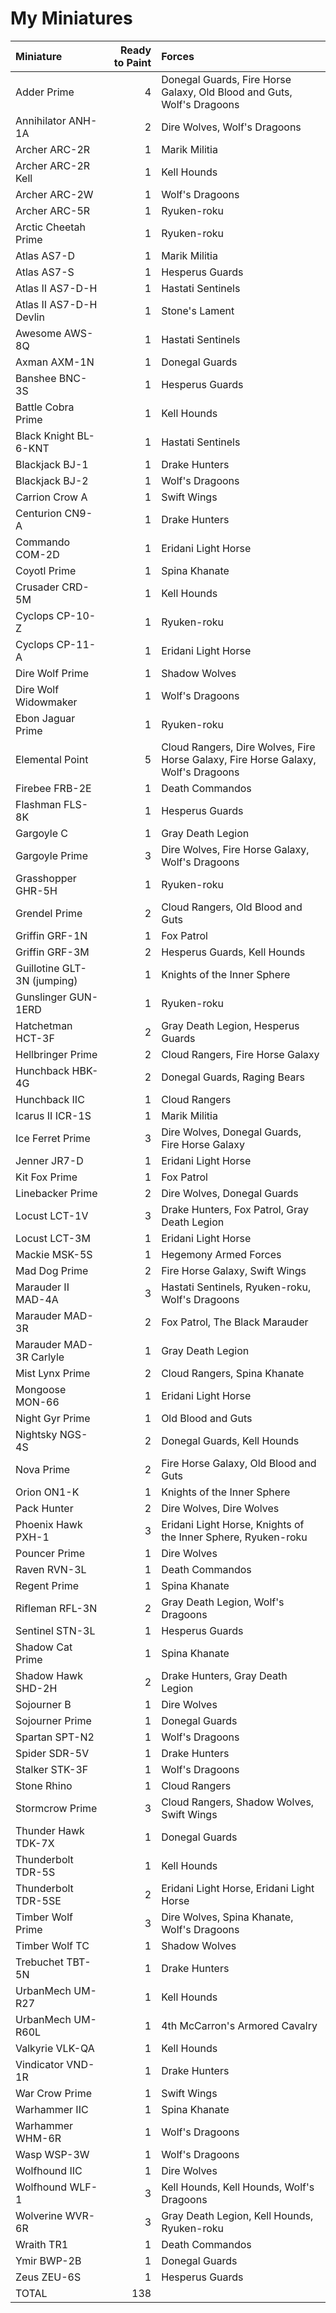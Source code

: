 # My Miniatures

| Miniature | Ready to Paint | Forces |
| :--- | ---: | :--- |
| Adder Prime | 4 | Donegal Guards, Fire Horse Galaxy, Old Blood and Guts, Wolf's Dragoons |
| Annihilator ANH-1A | 2 | Dire Wolves, Wolf's Dragoons |
| Archer ARC-2R | 1 | Marik Militia |
| Archer ARC-2R Kell | 1 | Kell Hounds |
| Archer ARC-2W | 1 | Wolf's Dragoons |
| Archer ARC-5R | 1 | Ryuken-roku |
| Arctic Cheetah Prime | 1 | Ryuken-roku |
| Atlas AS7-D | 1 | Marik Militia |
| Atlas AS7-S | 1 | Hesperus Guards |
| Atlas II AS7-D-H | 1 | Hastati Sentinels |
| Atlas II AS7-D-H Devlin | 1 | Stone's Lament |
| Awesome AWS-8Q | 1 | Hastati Sentinels |
| Axman AXM-1N | 1 | Donegal Guards |
| Banshee BNC-3S | 1 | Hesperus Guards |
| Battle Cobra Prime | 1 | Kell Hounds |
| Black Knight BL-6-KNT | 1 | Hastati Sentinels |
| Blackjack BJ-1 | 1 | Drake Hunters |
| Blackjack BJ-2 | 1 | Wolf's Dragoons |
| Carrion Crow A | 1 | Swift Wings |
| Centurion CN9-A | 1 | Drake Hunters |
| Commando COM-2D | 1 | Eridani Light Horse |
| Coyotl Prime | 1 | Spina Khanate |
| Crusader CRD-5M | 1 | Kell Hounds |
| Cyclops CP-10-Z | 1 | Ryuken-roku |
| Cyclops CP-11-A | 1 | Eridani Light Horse |
| Dire Wolf Prime | 1 | Shadow Wolves |
| Dire Wolf Widowmaker | 1 | Wolf's Dragoons |
| Ebon Jaguar Prime | 1 | Ryuken-roku |
| Elemental Point | 5 | Cloud Rangers, Dire Wolves, Fire Horse Galaxy, Fire Horse Galaxy, Wolf's Dragoons |
| Firebee FRB-2E | 1 | Death Commandos |
| Flashman FLS-8K | 1 | Hesperus Guards |
| Gargoyle C | 1 | Gray Death Legion |
| Gargoyle Prime | 3 | Dire Wolves, Fire Horse Galaxy, Wolf's Dragoons |
| Grasshopper GHR-5H | 1 | Ryuken-roku |
| Grendel Prime | 2 | Cloud Rangers, Old Blood and Guts |
| Griffin GRF-1N | 1 | Fox Patrol |
| Griffin GRF-3M | 2 | Hesperus Guards, Kell Hounds |
| Guillotine GLT-3N (jumping) | 1 | Knights of the Inner Sphere |
| Gunslinger GUN-1ERD | 1 | Ryuken-roku |
| Hatchetman HCT-3F | 2 | Gray Death Legion, Hesperus Guards |
| Hellbringer Prime | 2 | Cloud Rangers, Fire Horse Galaxy |
| Hunchback HBK-4G | 2 | Donegal Guards, Raging Bears |
| Hunchback IIC | 1 | Cloud Rangers |
| Icarus II ICR-1S | 1 | Marik Militia |
| Ice Ferret Prime | 3 | Dire Wolves, Donegal Guards, Fire Horse Galaxy |
| Jenner JR7-D | 1 | Eridani Light Horse |
| Kit Fox Prime | 1 | Fox Patrol |
| Linebacker Prime | 2 | Dire Wolves, Donegal Guards |
| Locust LCT-1V | 3 | Drake Hunters, Fox Patrol, Gray Death Legion |
| Locust LCT-3M | 1 | Eridani Light Horse |
| Mackie MSK-5S | 1 | Hegemony Armed Forces |
| Mad Dog Prime | 2 | Fire Horse Galaxy, Swift Wings |
| Marauder II MAD-4A | 3 | Hastati Sentinels, Ryuken-roku, Wolf's Dragoons |
| Marauder MAD-3R | 2 | Fox Patrol, The Black Marauder |
| Marauder MAD-3R Carlyle | 1 | Gray Death Legion |
| Mist Lynx Prime | 2 | Cloud Rangers, Spina Khanate |
| Mongoose MON-66 | 1 | Eridani Light Horse |
| Night Gyr Prime | 1 | Old Blood and Guts |
| Nightsky NGS-4S | 2 | Donegal Guards, Kell Hounds |
| Nova Prime | 2 | Fire Horse Galaxy, Old Blood and Guts |
| Orion ON1-K | 1 | Knights of the Inner Sphere |
| Pack Hunter | 2 | Dire Wolves, Dire Wolves |
| Phoenix Hawk PXH-1 | 3 | Eridani Light Horse, Knights of the Inner Sphere, Ryuken-roku |
| Pouncer Prime | 1 | Dire Wolves |
| Raven RVN-3L | 1 | Death Commandos |
| Regent Prime | 1 | Spina Khanate |
| Rifleman RFL-3N | 2 | Gray Death Legion, Wolf's Dragoons |
| Sentinel STN-3L | 1 | Hesperus Guards |
| Shadow Cat Prime | 1 | Spina Khanate |
| Shadow Hawk SHD-2H | 2 | Drake Hunters, Gray Death Legion |
| Sojourner B | 1 | Dire Wolves |
| Sojourner Prime | 1 | Donegal Guards |
| Spartan SPT-N2 | 1 | Wolf's Dragoons |
| Spider SDR-5V | 1 | Drake Hunters |
| Stalker STK-3F | 1 | Wolf's Dragoons |
| Stone Rhino | 1 | Cloud Rangers |
| Stormcrow Prime | 3 | Cloud Rangers, Shadow Wolves, Swift Wings |
| Thunder Hawk TDK-7X | 1 | Donegal Guards |
| Thunderbolt TDR-5S | 1 | Kell Hounds |
| Thunderbolt TDR-5SE | 2 | Eridani Light Horse, Eridani Light Horse |
| Timber Wolf Prime | 3 | Dire Wolves, Spina Khanate, Wolf's Dragoons |
| Timber Wolf TC | 1 | Shadow Wolves |
| Trebuchet TBT-5N | 1 | Drake Hunters |
| UrbanMech UM-R27 | 1 | Kell Hounds |
| UrbanMech UM-R60L | 1 | 4th McCarron's Armored Cavalry |
| Valkyrie VLK-QA | 1 | Kell Hounds |
| Vindicator VND-1R | 1 | Drake Hunters |
| War Crow Prime | 1 | Swift Wings |
| Warhammer IIC | 1 | Spina Khanate |
| Warhammer WHM-6R | 1 | Wolf's Dragoons |
| Wasp WSP-3W | 1 | Wolf's Dragoons |
| Wolfhound IIC | 1 | Dire Wolves |
| Wolfhound WLF-1 | 3 | Kell Hounds, Kell Hounds, Wolf's Dragoons |
| Wolverine WVR-6R | 3 | Gray Death Legion, Kell Hounds, Ryuken-roku |
| Wraith TR1 | 1 | Death Commandos |
| Ymir BWP-2B | 1 | Donegal Guards |
| Zeus ZEU-6S | 1 | Hesperus Guards |
| TOTAL | 138 | |


